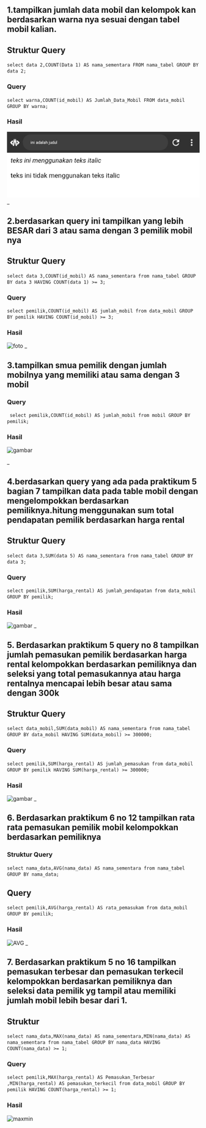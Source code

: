 ## 1.tampilkan jumlah data mobil dan kelompok kan berdasarkan warna nya sesuai dengan tabel mobil kalian.

## Struktur Query
```mysql
select data 2,COUNT(Data 1) AS nama_sementara FROM nama_tabel GROUP BY data 2;
```

### Query
```mysql
select warna,COUNT(id_mobil) AS Jumlah_Data_Mobil FROM data_mobil GROUP BY warna;
```

### Hasil
![warna](1.jpg)
_
## 2.berdasarkan query ini tampilkan yang lebih BESAR dari 3 atau sama dengan 3 pemilik mobil nya

## Struktur Query
```mysql
select data 3,COUNT(id_mobil) AS nama_sementara from nama_tabel GROUP BY data 3 HAVING COUNT(data 1) >= 3;
```
### Query
```mysql
select pemilik,COUNT(id_mobil) AS jumlah_mobil from data_mobil GROUP BY pemilik HAVING COUNT(id_mobil) >= 3;
```

### Hasil
![foto](t2.png)
_
## 3.tampilkan smua pemilik dengan jumlah mobilnya yang memiliki atau sama dengan 3 mobil
### Query
```mysql
 select pemilik,COUNT(id_mobil) AS jumlah_mobil from mobil GROUP BY pemilik;
```



### Hasil
![gambar](t3.png)

_
## 4.berdasarkan query yang ada pada praktikum 5 bagian 7 tampilkan data pada table mobil dengan mengelompokkan berdasarkan pemiliknya.hitung menggunakan sum total pendapatan pemilik berdasarkan harga rental

## Struktur Query
```mysql
select data 3,SUM(data 5) AS nama_sementara from nama_tabel GROUP BY data 3;
```

### Query
```mysql
select pemilik,SUM(harga_rental) AS jumlah_pendapatan from data_mobil GROUP BY pemilik;
```

### Hasil
![gambar](t4.png)
_
## 5. Berdasarkan praktikum 5 query no 8 tampilkan jumlah pemasukan pemilik berdasarkan harga rental kelompokkan berdasarkan pemiliknya dan seleksi yang total pemasukannya atau harga rentalnya mencapai lebih besar atau sama dengan 300k

## Struktur Query
```mysql
select data_mobil,SUM(data_mobil) AS nama_sementara from nama_tabel GROUP BY data_mobil HAVING SUM(data_mobil) >= 300000;
```

### Query
```mysql
select pemilik,SUM(harga_rental) AS jumlah_pemasukan from data_mobil GROUP BY pemilik HAVING SUM(harga_rental) >= 300000;
```

### Hasil
![gambar](t5.png)
_
## 6. Berdasarkan praktikum 6 no 12 tampilkan rata rata pemasukan pemilik mobil kelompokkan berdasarkan pemiliknya
### Struktur Query
```mysql
select nama_data,AVG(nama_data) AS nama_sementara from nama_tabel GROUP BY nama_data;
```

## Query 
```mysql
select pemilik,AVG(harga_rental) AS rata_pemasukam from data_mobil GROUP BY pemilik;
```

### Hasil
![AVG](t6.png)
_
## 7. Berdasarkan praktikum 5 no 16 tampilkan pemasukan  terbesar dan pemasukan terkecil kelompokkan berdasarkan pemiliknya dan seleksi data pemilik yg tampil atau memiliki jumlah mobil lebih besar dari 1.

## Struktur
```mysql
select nama_data,MAX(nama_data) AS nama_sementara,MIN(nama_data) AS nama_sementara from nama_tabel GROUP BY nama_data HAVING COUNT(nama_data) >= 1;
```

### Query
```mysql
select pemilik,MAX(harga_rental) AS Pemasukan_Terbesar ,MIN(harga_rental) AS pemasukan_terkecil from data_mobil GROUP BY pemilik HAVING COUNT(harga_rental) >= 1;
```

### Hasil
![maxmin](t7.png)
